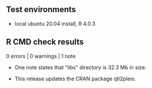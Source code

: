 ## Test environments

* local ubuntu 20.04 install, R 4.0.3


## R CMD check results  

0 errors | 0 warnings | 1 note

* One note states that "libs" directory is 32.3 Mb in size.

* This release updates the CRAN package qtl2pleio.

